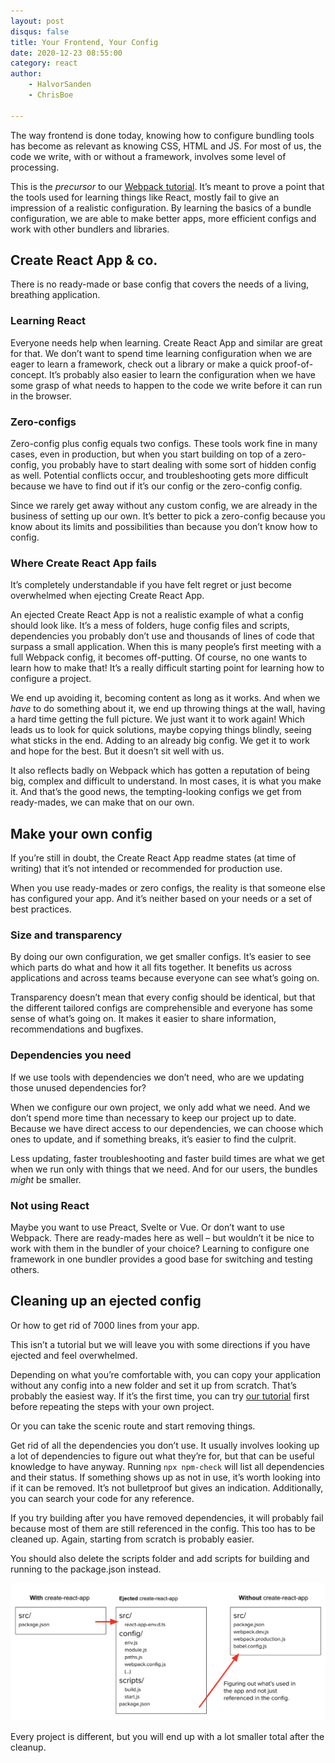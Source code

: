 ```yaml
---
layout: post
disqus: false
title: Your Frontend, Your Config
date: 2020-12-23 08:55:00
category: react
author:
    - HalvorSanden
    - ChrisBoe

---
```


The way frontend is done today, knowing how to configure bundling tools has become as relevant as knowing CSS, HTML and JS. For most of us, the code we write, with or without a framework, involves some level of processing.

This is the _precursor_ to our [Webpack tutorial](../sane-react-config-with-webpack). It’s meant to prove a point that the tools used for learning things like React, mostly fail to give an impression of a realistic configuration. By learning the basics of a bundle configuration, we are able to make better apps, more efficient configs and work with other bundlers and libraries.


## Create React App & co.
There is no ready-made or base config that covers the needs of a living, breathing application.

### Learning React
Everyone needs help when learning. Create React App and similar are great for that. We don’t want to spend time learning configuration when we are eager to learn a framework, check out a library or make a quick proof-of-concept. It’s probably also easier to learn the configuration when we have some grasp of what needs to happen to the code we write before it can run in the browser.

### Zero-configs
Zero-config plus config equals two configs. These tools work fine in many cases, even in production, but when you start building on top of a zero-config, you probably have to start dealing with some sort of hidden config as well. Potential conflicts occur, and troubleshooting gets more difficult because we have to find out if it’s our config or the zero-config config.

Since we rarely get away without any custom config, we are already in the business of setting up our own. It’s better to pick a zero-config because you know about its limits and possibilities than because you don’t know how to config.

### Where Create React App fails
It’s completely understandable if you have felt regret or just become overwhelmed when ejecting Create React App. 

An ejected Create React App is not a realistic example of what a config should look like. It’s a mess of folders, huge config files and scripts, dependencies you probably don’t use and thousands of lines of code that surpass a small application. When this is many people’s first meeting with a full Webpack config, it becomes off-putting. Of course, no one wants to learn how to make that! It’s a really difficult starting point for learning how to configure a project.

We end up avoiding it, becoming content as long as it works. And when we _have_ to do something about it, we end up throwing things at the wall, having a hard time getting the full picture. We just want it to work again! Which leads us to look for quick solutions, maybe copying things blindly, seeing what sticks in the end. Adding to an already big config. We get it to work and hope for the best. But it doesn’t sit well with us.

It also reflects badly on Webpack which has gotten a reputation of being big, complex and difficult to understand. In most cases, it is what you make it. And that’s the good news, the tempting-looking configs we get from ready-mades, we can make that on our own.

## Make your own config
If you’re still in doubt, the Create React App readme states (at time of writing) that it’s not intended or recommended for production use.

When you use ready-mades or zero configs, the reality is that someone else has configured your app. And it’s neither based on your needs or a set of best practices.

### Size and transparency
By doing our own configuration, we get smaller configs. It’s easier to see which parts do what and how it all fits together. It benefits us across applications and across teams because everyone can see what’s going on.

Transparency doesn’t mean that every config should be identical, but that the different tailored configs are comprehensible and everyone has some sense of what’s going on. It makes it easier to share information, recommendations and bugfixes.

### Dependencies you need
If we use tools with dependencies we don’t need, who are we updating those unused dependencies for? 

When we configure our own project, we only add what we need. And we don’t spend more time than necessary to keep our project up to date. Because we have direct access to our dependencies, we can choose which ones to update, and if something breaks, it’s easier to find the culprit.

Less updating, faster troubleshooting and faster build times are what we get when we run only with things that we need. And for our users, the bundles _might_ be smaller.

### Not using React
Maybe you want to use Preact, Svelte or Vue. Or don’t want to use Webpack. There are ready-mades here as well – but wouldn’t it be nice to work with them in the bundler of your choice? Learning to configure one framework in one bundler provides a good base for switching and testing others.

## Cleaning up an ejected config
Or how to get rid of 7000 lines from your app. 

This isn’t a tutorial but we will leave you with some directions if you have ejected and feel overwhelmed.

Depending on what you’re comfortable with, you can copy your application without any config into a new folder and set it up from scratch. That’s probably the easiest way. If it’s the first time, you can try [our tutorial](../sane-react-config-with-webpack) first before repeating the steps with your own project.

Or you can take the scenic route and start removing things.

Get rid of all the dependencies you don’t use. It usually involves looking up a lot of dependencies to figure out what they’re for, but that can be useful knowledge to have anyway. Running `npx npm-check` will list all dependencies and their status. If something shows up as not in use, it’s worth looking into if it can be removed. It’s not bulletproof but gives an indication. Additionally, you can search your code for any reference.

If you try building after you have removed dependencies, it will probably fail because most of them are still referenced in the config. This too has to be cleaned up. Again, starting from scratch is probably easier.

You should also delete the scripts folder and add scripts for building and running to the package.json instead.

![](/img/webpacking/cra-cleanup.png)

Every project is different, but you will end up with a lot smaller total after the cleanup.
